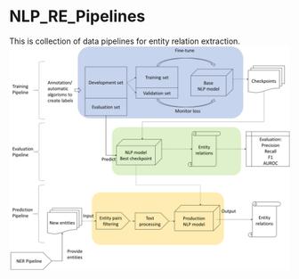 # NLP_RE_Pipelines
This is collection of data pipelines for entity relation extraction.
![alt text](https://github.com/daviden1013/NLP_RE_Pipelines/blob/main/Diagrams.png)
